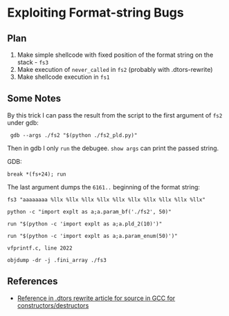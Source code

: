 # Exploiting Format-string Bugs

## Plan

1. Make simple shellcode with fixed position of the format string on the stack - `fs3`
1. Make execution of `never_called` in `fs2` (probably with .dtors-rewrite)
1. Make shellcode execution in `fs1`

## Some Notes

By this trick I can pass the result from the script to the first argument of `fs2` under gdb:

     gdb --args ./fs2 "$(python ./fs2_pld.py)"

Then in gdb I only `run` the debugee. `show args` can print the passed string.

GDB:

    break *(fs+24); run

The last argument dumps the `6161..` beginning of the format string:

    fs3 "aaaaaaaa %llx %llx %llx %llx %llx %llx %llx %llx %llx %llx"

    python -c "import explt as a;a.param_bf('./fs2', 50)"

    run "$(python -c 'import explt as a;a.pld_2(10)')"

    run "$(python -c 'import explt as a;a.param_enum(50)')"

    vfprintf.c, line 2022

    objdump -dr -j .fini_array ./fs3


## References

* [Reference in .dtors rewrite article for source in GCC for constructors/destructors](https://github.com/gcc-mirror/gcc/blob/master/gcc/collect2.c)